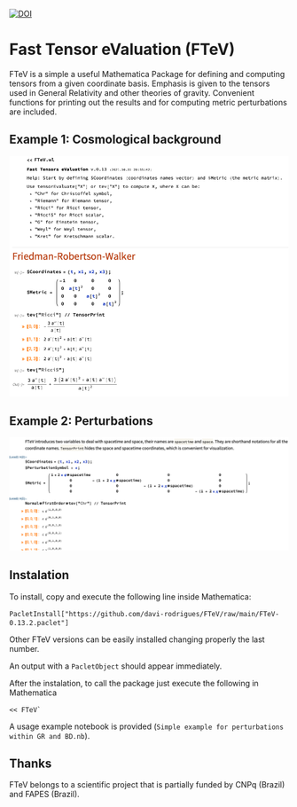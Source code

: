 [![DOI](https://zenodo.org/badge/422944259.svg)](https://zenodo.org/badge/latestdoi/422944259)


# Fast Tensor eValuation (FTeV)

FTeV is a simple a useful Mathematica Package for defining and computing tensors from a given coordinate basis. Emphasis is given to the tensors used in General Relativity and other theories of gravity. Convenient functions for printing out the results and for computing metric perturbations are included.

## Example 1: Cosmological background

![example1](images/FrwExample.png)

## Example 2: Perturbations

![example2](images/FrwPertExample2.png)

## Instalation
To install, copy and execute the following line inside Mathematica:
```
PacletInstall["https://github.com/davi-rodrigues/FTeV/raw/main/FTeV-0.13.2.paclet"]
```

Other FTeV versions can be easily installed changing properly the last number.

An output with a `PacletObject` should appear immediately. 

After the instalation, to call the package just execute the following in Mathematica
```
<< FTeV`
```

A usage example notebook is provided (`Simple example for perturbations within GR and BD.nb`).

## Thanks

FTeV belongs to a scientific project that is partially funded by CNPq (Brazil) and FAPES (Brazil).
